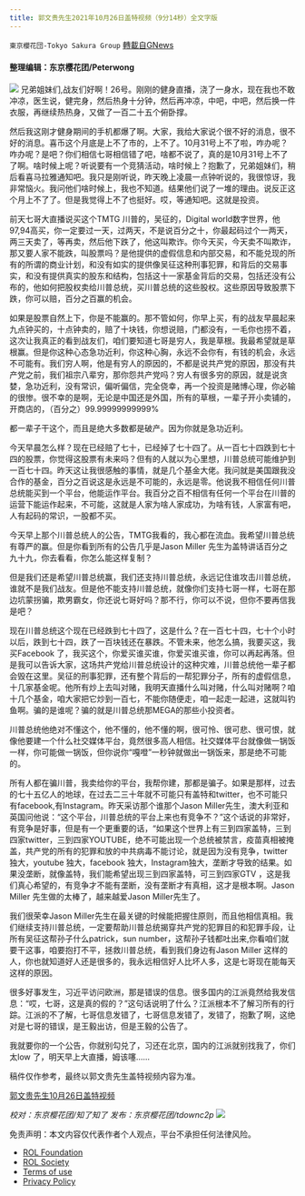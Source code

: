 ```yaml
---
title: 郭文贵先生2021年10月26日盖特视频（9分14秒）全文字版
---
```

`東京櫻花団-Tokyo Sakura Group` [轉載自GNews](https://gnews.org/zh-hans/1620104/)

#### 整理编辑：东京樱花团/Peterwong
![](https://assets.gnews.org/wp-content/uploads/2021/10/2-33.png)
兄弟姐妹们,战友们好啊！26号。刚刚的健身直播，浇了一身水，现在我也不敢冲凉，医生说，健完身，然后热身十分钟，然后再冲凉，中吧，中吧，然后换一件衣服，再继续热热身，又做了一百二十五个俯卧撑。

然后我这刚才健身期间的手机都爆了啊。大家，我给大家说个很不好的消息，很不好的消息。喜币这个月底是上不了市的，上不了。10月31号上不了啦，咋办呢？咋办呢？是吧？你们相信七哥相信错了吧，啥都不说了，真的是10月31号上不了了啊。啥时候上呢？听说要有一个竞猜活动，啥时候上？抱歉了，兄弟姐妹们，稍后看喜马拉雅通知吧。我只是刚听说，昨天晚上凌晨一点钟听说的，我很惊讶，我非常恼火。我问他们啥时候上，我也不知道。结果他们说了一堆的理由。说反正这个月上不了了。但是我觉得上不了也挺好。哎，等通知吧。这就是投资。

前天七哥大直播说买这个TMTG 川普的，吴征的，Digital world数字世界，他97,94高买，你一定要过一天，过两天，不是说百分之十，你最起码过个一两天，两三天卖了，等再卖，然后他下跌了，他这叫欺诈。你今天买，今天卖不叫欺诈，那又要人家不能跌，叫股票吗？是他提供的虚假信息和内部交易，和不能兑现的所有的所谓的商业计划，和没有如实的提供像吴征这种刑事犯罪，和背后的交易事实，和没有提供真实的股东和结构，包括这十一家基金背后的交易，包括还没有公布的，他如何把股权卖给川普总统，买川普总统的这些股权。这些原因导致股票下跌，你可以赔，百分之百赢的机会。

如果是股票自然上下，你是不能赢的。那不管如何，你早上买，有的战友早晨起来九点钟买的，十点钟卖的，赔了十块钱，你想说赔，门都没有，一毛你也捞不着，这次让我真正的看到战友们，咱们要知道七哥是穷人，我是草根。我最希望就是草根赢。但是你这种心态急功近利，你这种心胸，永远不会你有，有钱的机会，永远不可能有。我们穷人啊，他是有穷人的原因的，不都是说共产党的原因，那没有共产党之前，我们祖宗八辈穷，那你怨共产党吗？穷人有很多穷的原因，就是说贪婪，急功近利，没有常识，偏听偏信，完全侥幸，再一个投资是赌博心理，你必输的很惨。很不幸的是啊，无论是中国还是外国，所有的草根，一辈子开小卖铺的，开商店的，（百分之）99.99999999999%

都一辈子干这个，而且是绝大多数都是破产。因为你就是急功近利。

今天早晨怎么样？现在已经赔了七十，已经掉了七十四了。从一百七十四跌到七十四的股票，你觉得这股票有未来吗？但有的人就以为心里想，川普总统可能维护到一百七十四。昨天这让我很感触的事情，就是几个基金大佬。我问就是美国跟我没合作的基金，百分之百说这是永远是不可能的，永远是零。他说我不相信任何川普总统能买到一个平台，他能运作平台。我百分之百不相信有任何一个平台在川普的运营下能运作起来，不可能，这就是人家为啥人家成功，为啥有钱，人家富有吧，人有起码的常识，一股都不买。

今天早上那个川普总统人的公告，TMTG我看的，我心都在流血。我希望川普总统有尊严的赢。但是你看到所有的公告几乎是Jason Miller 先生为盖特讲话百分之九十九，你去看看，你怎么能这样复制？

但是我们还是希望川普总统赢，我们还支持川普总统，永远记住谁攻击川普总统，谁就不是我们战友。但是他不能支持川普总统，就像你们支持七哥一样，七哥在那边坑蒙拐骗，欺男霸女，你还说七哥好吗？那不行，你可以不说，但你不要再信我是吧？

现在川普总统这个现在已经跌到七十四了，这是什么？在一百七十四，七十个小时以后，跌到七十四，跌了一百块钱还在暴跌。不管未来，他怎么搞，我要买这，我买Facebook 了，我买这个，你爱买谁买谁，你爱买谁买谁，你可以再起再落。但是我可以告诉大家，这场共产党给川普总统设计的这种灾难，川普总统他一辈子都会毁在这里。吴征的刑事犯罪，还有整个背后的一帮犯罪分子，所有的虚假信息，十几家基金呢。他所有炒上去叫对赌，我明天直播什么叫对赌，什么叫对赌啊？咱十几个基金，咱大家把它炒到一百七，不能你随便走，咱一起走一起进，这就叫钓鱼啊。骗的是谁呢？骗的就是川普总统那MEGA的那些小投资者。

川普总统他绝对不懂这个，他不懂的，他不懂的啊，很可怜、很可悲、很可恨，就像他要建一个什么社交媒体平台，竟然很多高人相信。社交媒体平台就像做一锅饭一样，你可能做一锅饭，但你说你“嘎噔”一秒钟就做出一锅饭来，那是绝不可能的。

所有人都在骗川普，我卖给你的平台，我帮你建，那都是骗子。如果是那样，过去的七十五亿人的地球，在过去二三十年就不可能只有盖特和twitter，也不可能只有facebook,有Instagram。昨天采访那个谁那个Jason Miller先生，澳大利亚和英国问他说：“这个平台，川普总统的平台上来也有竞争不？”这个话说的非常好，有竞争是好事，但是有一个更重要的话，“如果这个世界上有三到四家盖特，三到四家twitter，三到四家YOUTUBE，绝不可能出现一个总统被禁言，疫苗真相被掩盖，共产党的所有的犯罪和放的中共病毒不能讨论，就是因为没有竞争，twitter独大，youtube 独大，facebook 独大，Instagram独大，垄断才导致的结果。如果没垄断，就像盖特，我们能希望出现三到四家盖特，可三到四家GTV ，这是我们真心希望的，有竞争才不能有垄断，没有垄断才有真相，这才是根本啊。Jason Miller 先生做的太棒了，越来越爱Jason Miller先生了。

我们很荣幸Jason Miller先生在最关键的时候能把握住原则，而且他相信真相。我们继续支持川普总统，一定要帮助川普总统揭穿共产党的犯罪目的和犯罪手段，让所有吴征这帮孙子什么patrick，sun number，这帮孙子钱都吐出来,你看咱们就要干这事，咱要抱打不平，拯救川普总统，看到我们身边有Jason Miller 这样的人，你也就知道好人还是很多的，我永远相信好人比坏人多，这是七哥现在能每天这样的原因。

很多好事发生，习近平访问欧洲，那是错误的信息。很多国内的江派竟然给我发信息：“哎，七哥，这是真的假的？”这句话说明了什么？江派根本不了解习所有的行踪。江派的不了解，七哥信息发错了，七哥信息发错了，发错了，抱歉了啊，这绝对是七哥的错误，是王毅出访，但是王毅的公告了。

我就要你的一个公告，你就别勾兑了，习还在北京，国内的江派就别找我了，你们太low 了，明天早上大直播，姆该噻……

稿件仅作参考，最终以郭文贵先生盖特视频内容为准。

[郭文贵先生10月26日盖特视频](https://gettr.com/post/pf8psl755a)

*校对：东京樱花团/知了知了
发布：东京樱花团/tdownc2p*
![](https://assets.gnews.org/wp-content/uploads/2021/08/image0-1-36.jpg)
 

免责声明：本文内容仅代表作者个人观点，平台不承担任何法律风险。

- [ROL Foundation](https://rolfoundation.org/)
- [ROL Society](https://rolsociety.org/)
- [Terms of use](https://gnews.org/terms-of-use-3/)
- [Privacy Policy](https://gnews.org/privacy-policy/)
